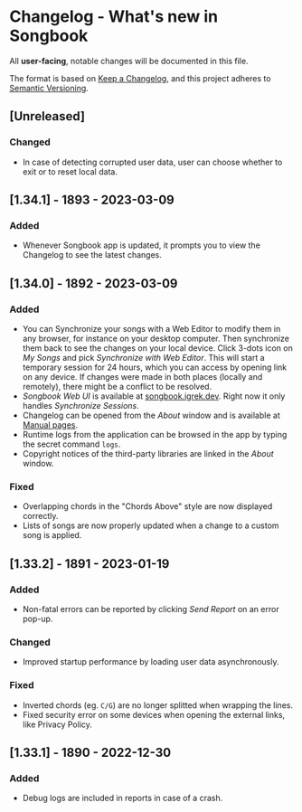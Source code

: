 # Changelog - What's new in Songbook
All **user-facing**, notable changes will be documented in this file.

The format is based on [Keep a Changelog](https://keepachangelog.com/en/1.0.0/),
and this project adheres to [Semantic Versioning](https://semver.org/spec/v2.0.0.html).

## [Unreleased]
### Changed
- In case of detecting corrupted user data, user can choose whether to exit or to reset local data. 

## [1.34.1] - 1893 - 2023-03-09
### Added
- Whenever Songbook app is updated, it prompts you to view the Changelog to see the latest changes.

## [1.34.0] - 1892 - 2023-03-09
### Added
- You can Synchronize your songs with a Web Editor to modify them in any browser, for instance on your desktop computer.
  Then synchronize them back to see the changes on your local device.
  Click 3-dots icon on *My Songs* and pick *Synchronize with Web Editor*.
  This will start a temporary session for 24 hours, which you can access by opening link on any device.
  If changes were made in both places (locally and remotely), there might be a conflict to be resolved.
- *Songbook Web UI* is available at [songbook.igrek.dev](https://songbook.igrek.dev/ui).
  Right now it only handles *Synchronize Sessions*.
- Changelog can be opened from the *About* window
  and is available at [Manual pages](https://igrek51.github.io/android-songbook/CHANGELOG/).
- Runtime logs from the application can be browsed in the app by typing the secret command `logs`.
- Copyright notices of the third-party libraries are linked in the *About* window.

### Fixed
- Overlapping chords in the "Chords Above" style are now displayed correctly.
- Lists of songs are now properly updated when a change to a custom song is applied.

## [1.33.2] - 1891 - 2023-01-19
### Added
- Non-fatal errors can be reported by clicking *Send Report* on an error pop-up.

### Changed
- Improved startup performance by loading user data asynchronously.

### Fixed
- Inverted chords (eg. `C/G`) are no longer splitted when wrapping the lines.
- Fixed security error on some devices when opening the external links, like Privacy Policy.

## [1.33.1] - 1890 - 2022-12-30
### Added
- Debug logs are included in reports in case of a crash.
